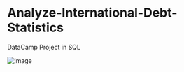 # Analyze-International-Debt-Statistics
DataCamp Project in SQL

![image](https://user-images.githubusercontent.com/63620777/226690137-427550c0-072a-46df-a1cd-44ce9303c99c.png)
